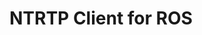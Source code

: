 <!--
 * @Author: damon wxtcon@163.com
 * @Date: 2024-03-17 02:15:13
 * @LastEditors: damon wxtcon@163.com
 * @LastEditTime: 2024-03-17 02:15:39
 * @FilePath: /ntrip_client/README.md
 * @Description: 这是默认设置,请设置`customMade`, 打开koroFileHeader查看配置 进行设置: https://github.com/OBKoro1/koro1FileHeader/wiki/%E9%85%8D%E7%BD%AE
-->
# NTRTP Client for ROS


